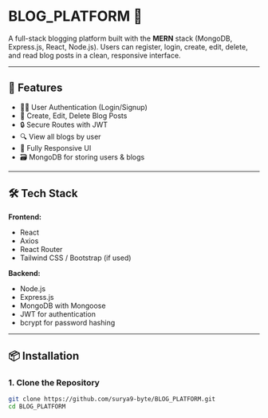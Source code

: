 # BLOG_PLATFORM 📝

A full-stack blogging platform built with the **MERN** stack (MongoDB, Express.js, React, Node.js). Users can register, login, create, edit, delete, and read blog posts in a clean, responsive interface.

---

## 🚀 Features

- 🧑‍💻 User Authentication (Login/Signup)
- 📝 Create, Edit, Delete Blog Posts
- 🔒 Secure Routes with JWT
- 🔍 View all blogs by user
- 📱 Fully Responsive UI
- 🗃️ MongoDB for storing users & blogs

---

## 🛠️ Tech Stack

**Frontend:**  
- React  
- Axios  
- React Router  
- Tailwind CSS / Bootstrap (if used)

**Backend:**  
- Node.js  
- Express.js  
- MongoDB with Mongoose  
- JWT for authentication  
- bcrypt for password hashing

---

## 📦 Installation

### 1. Clone the Repository
```bash
git clone https://github.com/surya9-byte/BLOG_PLATFORM.git
cd BLOG_PLATFORM
